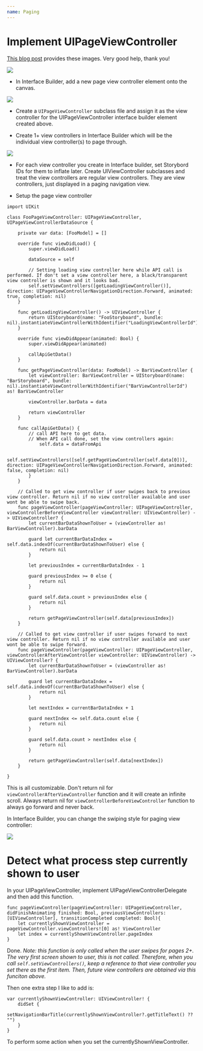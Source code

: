 ```yaml
---
name: Paging
---
```


# Implement UIPageViewController

[This blog post](https://spin.atomicobject.com/2015/12/23/swift-uipageviewcontroller-tutorial/) provides these images. Very good help, thank you!

![](/docs/images/uipageviewcontroller.gif)

* In Interface Builder, add a new page view controller element onto the canvas.

![](/docs/images/pageviewcontroller_canvas.png)

* Create a `UIPageViewController` subclass file and assign it as the view controller for the UIPageViewController interface builder element created above.

* Create 1+ view controllers in Interface Builder which will be the individual view controller(s) to page through.

![](/docs/images/page_controller_view_controllers.png)

* For each view controller you create in Interface builder, set Storybord IDs for them to inflate later. Create UIViewController subclasses and treat the view controllers are regular view controllers. They are view controllers, just displayed in a paging navigation view.

* Setup the page view controller

```
import UIKit

class FooPageViewController: UIPageViewController, UIPageViewControllerDataSource {    

    private var data: [FooModel] = []

    override func viewDidLoad() {
        super.viewDidLoad()

        dataSource = self

        // Setting loading view controller here while API call is performed. If don't set a view controller here, a black/transparent view controller is shown and it looks bad.
        self.setViewControllers([getLoadingViewController()], direction: UIPageViewControllerNavigationDirection.Forward, animated: true, completion: nil)
    }

    func getLoadingViewController() -> UIViewController {
        return UIStoryboard(name: "FooStoryboard", bundle: nil).instantiateViewControllerWithIdentifier("LoadingViewControllerId")
    }

    override func viewDidAppear(animated: Bool) {
        super.viewDidAppear(animated)

        callApiGetData()
    }

    func getPageViewController(data: FooModel) -> BarViewController {
        let viewController: BarViewController = UIStoryboard(name: "BarStoryboard", bundle: nil).instantiateViewControllerWithIdentifier("BarViewControllerId") as! BarViewController

        viewController.barData = data

        return viewController
    }

    func callApiGetData() {
        // call API here to get data.
        // When API call done, set the view controllers again:
            self.data = dataFromApi

            self.setViewControllers([self.getPageViewController(self.data[0])], direction: UIPageViewControllerNavigationDirection.Forward, animated: false, completion: nil)
        }
    }

    // Called to get view controller if user swipes back to previous view controller. Return nil if no view controller available and user wont be able to swipe back.
    func pageViewController(pageViewController: UIPageViewController, viewControllerBeforeViewController viewController: UIViewController) -> UIViewController? {
        let currentBarDataShownToUser = (viewController as! BarViewController).barData

        guard let currentBarDataIndex = self.data.indexOf(currentBarDataShownToUser) else {
            return nil
        }

        let previousIndex = currentBarDataIndex - 1

        guard previousIndex >= 0 else {
            return nil
        }

        guard self.data.count > previousIndex else {
            return nil
        }

        return getPageViewController(self.data[previousIndex])
    }

    // Called to get view controller if user swipes forward to next view controller. Return nil if no view controller available and user wont be able to swipe forward.
    func pageViewController(pageViewController: UIPageViewController, viewControllerAfterViewController viewController: UIViewController) -> UIViewController? {
        let currentBarDataShownToUser = (viewController as! BarViewController).barData

        guard let currentBarDataIndex = self.data.indexOf(currentBarDataShownToUser) else {
            return nil
        }

        let nextIndex = currentBarDataIndex + 1

        guard nextIndex <= self.data.count else {
            return nil
        }

        guard self.data.count > nextIndex else {
            return nil
        }

        return getPageViewController(self.data[nextIndex])
    }

}
```

This is all customizable. Don't return nil for `viewControllerAfterViewController` function and it will create an infinite scroll. Always return nil for `viewControllerBeforeViewController` function to always go forward and never back.

In Interface Builder, you can change the swiping style for paging view controller:

![](/docs/images/swipe_style_pageviewcontroller.png)

# Detect what process step currently shown to user

In your UIPageViewController, implement UIPageViewControllerDelegate and then add this function.

```
func pageViewController(pageViewController: UIPageViewController, didFinishAnimating finished: Bool, previousViewControllers: [UIViewController], transitionCompleted completed: Bool){
    let currentlyShownViewController = pageViewController.viewControllers![0] as! ViewController
    let index = currentlyShownViewController.pageIndex
}
```

Done. *Note: this function is only called when the user swipes for pages 2+. The very first screen shown to user, this is not called. Therefore, when you call `self.setViewControllers()`, keep a reference to that view controller you set there as the first item. Then, future view controllers are obtained via this funciton above.*

Then one extra step I like to add is:

```
var currentlyShownViewController: UIViewController! {
    didSet {
        setNavigationBarTitle(currentlyShownViewController?.getTitleText() ?? "")
    }
}
```

To perform some action when you set the currentlyShownViewController.
